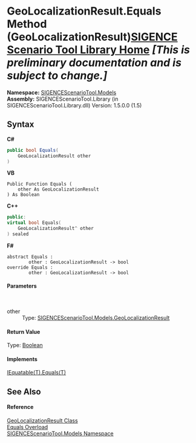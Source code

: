 # GeoLocalizationResult.Equals Method (GeoLocalizationResult)<a href="https://github.com/ObiWanLansi/SIGENCE-Scenario-Tool">SIGENCE Scenario Tool Library Home</a> _**\[This is preliminary documentation and is subject to change.\]**_

**Namespace:**&nbsp;<a href="f93b21e6-e11a-5c2f-6a3f-e615945fd019.md">SIGENCEScenarioTool.Models</a><br />**Assembly:**&nbsp;SIGENCEScenarioTool.Library (in SIGENCEScenarioTool.Library.dll) Version: 1.5.0.0 (1.5)

## Syntax

**C#**<br />
``` C#
public bool Equals(
	GeoLocalizationResult other
)
```

**VB**<br />
``` VB
Public Function Equals ( 
	other As GeoLocalizationResult
) As Boolean
```

**C++**<br />
``` C++
public:
virtual bool Equals(
	GeoLocalizationResult^ other
) sealed
```

**F#**<br />
``` F#
abstract Equals : 
        other : GeoLocalizationResult -> bool 
override Equals : 
        other : GeoLocalizationResult -> bool 
```


#### Parameters
&nbsp;<dl><dt>other</dt><dd>Type: <a href="293bf539-304f-e29d-16b6-063d8b161675.md">SIGENCEScenarioTool.Models.GeoLocalizationResult</a><br /></dd></dl>

#### Return Value
Type: <a href="http://msdn2.microsoft.com/en-us/library/a28wyd50" target="_blank">Boolean</a>

#### Implements
<a href="http://msdn2.microsoft.com/en-us/library/ms131190" target="_blank">IEquatable(T).Equals(T)</a><br />

## See Also


#### Reference
<a href="293bf539-304f-e29d-16b6-063d8b161675.md">GeoLocalizationResult Class</a><br /><a href="7dfc6e73-b4ad-ed44-92e0-0f1207524e17.md">Equals Overload</a><br /><a href="f93b21e6-e11a-5c2f-6a3f-e615945fd019.md">SIGENCEScenarioTool.Models Namespace</a><br />